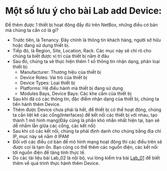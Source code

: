 # Một số lưu ý cho bài Lab add Device:
Để thêm được 1 thiết bị hoạt động đầy đủ trên NetBox, những điều cơ bản mà chúng ta cần có là gì?
- Trước tiên, là Tenancy. Đây chính là thông tin khách hàng, người sở hữu hoặc đang sử dụng thiết bị.
- Tiếp đó, là Region, Site, Location, Rack. Các mục này sẽ chỉ rõ cho chúng ta biết được vị trí của thiết bị nằm ở đâu
- Sau đó, chúng ta sẽ thực hiện thêm 1 số thông tin nhận dạng, phân loại thiết bị:
  - Manufacturer: Thương hiệu của thiết bị
  - Device Roles: Vai trò của thiết bị
  - Device Types: Loại thiết bị
  - Platforms: Hệ điều hành mà thiết bị đang sử dụng
  - Modules Bays, Device Bays: Các khe cắm của thiết bị
- Sau khi đã có các thông tin, đặc điểm nhận dạng của thiết bị, chúng ta tiến hành thêm Device.
- Thêm được Device chưa phải là hết, để thiết bị có thể hoạt động, chúng ta cần liệt kê các cổng(Interfaces) để kết nối các thiết bị với nhau, tạo thành 1 mô hình mạng(Đây cũng là phần khó nhằn nhất hiện tại, bạn sẽ dễ nhầm lẫn giữa các cổng, các kết nối)
- Sau khi có các kết nối, chúng ta phải định danh cho chúng bằng địa chỉ IP, mục này sẽ nằm ở IPAM
- Đối với các điều cơ bản để mô hình mạng hoạt động thì các điều trên sẽ được coi là tạm ổn. Bạn cũng có thể thêm các nguồn điện, các kết nối tới nguồn điện để tăng tính thực tế.
- Do các tài liệu bài Lab_02 là nội bộ, vui lòng kiểm tra bài [Lab_01](https://github.com/Ducmanh28/Thuc-Tap/blob/main/Linux/03.%20Linuxvagiaothucmang/NetBox/HowtoUse/Lab_01.md) để biết thêm về quá trình thực hành thêm Device.